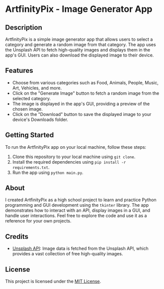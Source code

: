 # ArtfinityPix - Image Generator App

## Description
ArtfinityPix is a simple image generator app that allows users to select a category and generate a random image from that category. The app uses the Unsplash API to fetch high-quality images and displays them in the app's GUI. Users can also download the displayed image to their device.

## Features
- Choose from various categories such as Food, Animals, People, Music, Art, Vehicles, and more.
- Click on the "Generate Image" button to fetch a random image from the selected category.
- The image is displayed in the app's GUI, providing a preview of the chosen image.
- Click on the "Download" button to save the displayed image to your device's Downloads folder.

## Getting Started
To run the ArtfinityPix app on your local machine, follow these steps:

1. Clone this repository to your local machine using `git clone`.
2. Install the required dependencies using `pip install -r requirements.txt`.
3. Run the app using `python main.py`.

## About
I created ArtfinityPix as a high school project to learn and practice Python programming and GUI development using the `tkinter` library. The app demonstrates how to interact with an API, display images in a GUI, and handle user interactions. Feel free to explore the code and use it as a reference for your own projects.

## Credits
- [Unsplash API](https://unsplash.com/developers): Image data is fetched from the Unsplash API, which provides a vast collection of free high-quality images.

## License
This project is licensed under the [MIT License](LICENSE).
